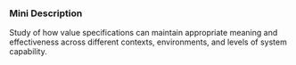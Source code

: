 ### Mini Description

Study of how value specifications can maintain appropriate meaning and effectiveness across different contexts, environments, and levels of system capability.
